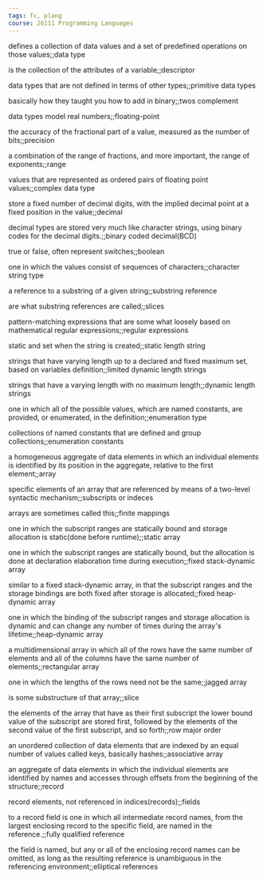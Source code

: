 ```yaml
---
tags: fc, plang
course: 26111 Programming Languages
---
```

defines a collection of data values and a set of predefined operations on those values;;data type

is the collection of the attributes of a variable;;descriptor

data types that are not defined in terms of other types;;primitive data types

basically how they taught you how to add in binary;;twos complement

data types model real numbers;;floating-point

the accuracy of the fractional part of a value, measured as the number of bits;;precision

a combination of the range of fractions, and more important, the range of exponents;;range

values that are represented as ordered pairs of floating point values;;complex data type

store a fixed number of decimal digits, with the implied decimal point at a fixed position in the value;;decimal

decimal types are stored very much like character strings, using binary codes for the decimal digits.;;binary coded decimal(BCD)

true or false, often represent switches;;boolean

one in which the values consist of sequences of characters;;character string type

a reference to a substring of a given string;;substring reference

are what substring references are called;;slices

pattern-matching expressions that are some what loosely based on mathematical regular expressions;;regular expressions

static and set when the string is created;;static length string

strings that have varying length up to a declared and fixed maximum set, based on variables definition;;limited dynamic length strings

strings that have a varying length with no maximum length;;dynamic length strings

one in which all of the possible values, which are named constants, are provided, or enumerated, in the definition;;enumeration type

collections of named constants that are defined and group collections;;enumeration constants

a homogeneous aggregate of data elements in which an individual elements is identified by its position in the aggregate, relative to the first element;;array

specific elements of an array that are referenced by means of a two-level syntactic mechanism;;subscripts or indeces

arrays are sometimes called this;;finite mappings

one in which the subscript ranges are statically bound and storage allocation is static(done before runtime);;static array

one in which the subscript ranges are statically bound, but the allocation is done at declaration elaboration time during execution;;fixed stack-dynamic array

similar to a fixed stack-dynamic array, in that the subscript ranges and the storage bindings are both fixed after storage is allocated;;fixed heap-dynamic array

one in which the binding of the subscript ranges and storage allocation is dynamic and can change any number of times during the array's lifetime;;heap-dynamic array

a multidimensional array in which all of the rows have the same number of elements and all of the columns have the same number of elements;;rectangular array

one in which the lengths of the rows need not be the same;;jagged array

is some substructure of that array;;slice

the elements of the array that have as their first subscript the lower bound value of the subscript are stored first, followed by the elements of the second value of the first subscript, and so forth;;row major order

an unordered collection of data elements that are indexed by an equal number of values called keys, basically hashes;;associative array

an aggregate of data elements in which the individual elements are identified by names and accesses through offsets from the beginning of the structure;;record

record elements, not referenced in indices(records);;fields

to a record field is one in which all intermediate record names, from the largest enclosing record to the specific field, are named in the reference.;;fully qualified reference

the field is named, but any or all of the enclosing record names can be omitted, as long as the resulting reference is unambiguous in the referencing environment;;elliptical references